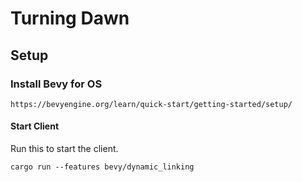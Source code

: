 # Turning Dawn

## Setup
### Install Bevy for OS
```
https://bevyengine.org/learn/quick-start/getting-started/setup/
```

#### Start Client
Run this to start the client.
```
cargo run --features bevy/dynamic_linking
```

